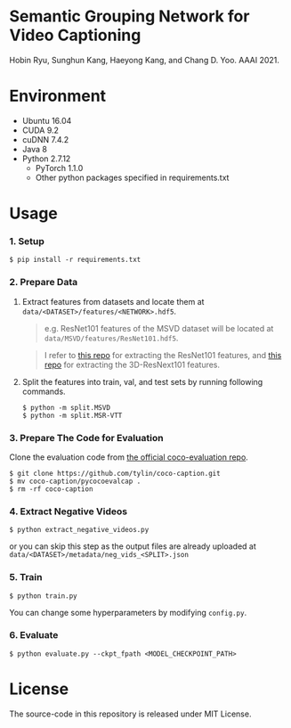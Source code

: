 # Semantic Grouping Network for Video Captioning
Hobin Ryu, Sunghun Kang, Haeyong Kang, and Chang D. Yoo. AAAI 2021.

# Environment

* Ubuntu 16.04
* CUDA 9.2
* cuDNN 7.4.2
* Java 8
* Python 2.7.12
  * PyTorch 1.1.0
  * Other python packages specified in requirements.txt


# Usage

### 1. Setup
   ```
   $ pip install -r requirements.txt
   ```

### 2. Prepare Data
   1. Extract features from datasets and locate them at `data/<DATASET>/features/<NETWORK>.hdf5`.
   
      > e.g. ResNet101 features of the MSVD dataset will be located at `data/MSVD/features/ResNet101.hdf5`.
   
      > I refer to [this repo](https://github.com/hobincar/pytorch-video-feature-extractor) for extracting the ResNet101 features, and [this repo](https://github.com/kenshohara/video-classification-3d-cnn-pytorch) for extracting the 3D-ResNext101 features.

   2. Split the features into train, val, and test sets by running following commands.
      ```
      $ python -m split.MSVD
      $ python -m split.MSR-VTT
      ```

### 3. Prepare The Code for Evaluation
   Clone the evaluation code from [the official coco-evaluation repo](https://github.com/tylin/coco-caption).
   ```
   $ git clone https://github.com/tylin/coco-caption.git
   $ mv coco-caption/pycocoevalcap .
   $ rm -rf coco-caption
   ```

### 4. Extract Negative Videos
   ```
   $ python extract_negative_videos.py
   ```
   or you can skip this step as the output files are already uploaded at `data/<DATASET>/metadata/neg_vids_<SPLIT>.json`

### 5. Train
   ```
   $ python train.py
   ```
   You can change some hyperparameters by modifying `config.py`.

### 6. Evaluate
   ```
   $ python evaluate.py --ckpt_fpath <MODEL_CHECKPOINT_PATH>
   ```

# License
The source-code in this repository is released under MIT License.
